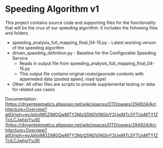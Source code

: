 # Speeding Algorithm v1

This project contains source code and supporting files for the functionality that will be the crux of our speeding algorithm. It includes the following files and folders.

- speeding_analysis_full_mapping_final_04-15.py - Latest working verson of the speeding algorithm
- driven_speeding_definition.py - Baseline for the Configurable Speeding Service
    - Reads in output file from speeding_analysis_full_mapping_final_04-15.py 
    - This output file contains original route/geocode contents with appeneded data (posted speed, road type)
- Other: All other files are scripts to provide supplemental testing or data for related use cases

Documentation: [https://driventelematics.atlassian.net/wiki/spaces/DTD/pages/294924/Architecture+Overview?atlOrigin=eyJpIjoiMGZiMGQwMTY2MzQ5NGViNGIyY2UwMTc3YTUxMTY1ZTciLCJwIjoiYyJ9](https://driventelematics.atlassian.net/wiki/spaces/DTD/pages/294924/Architecture+Overview?atlOrigin=eyJpIjoiMGZiMGQwMTY2MzQ5NGViNGIyY2UwMTc3YTUxMTY1ZTciLCJwIjoiYyJ9)